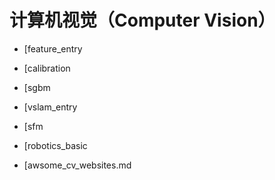 # 计算机视觉（Computer Vision）

- [feature_entry

- [calibration

- [sgbm

- [vslam_entry

- [sfm

- [robotics_basic

- [awsome_cv_websites.md